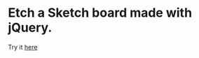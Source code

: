 # Etch a Sketch board made with jQuery.
Try it [here](http://htmlpreview.github.io/?https://github.com/super-aki/etch-board/blob/master/html.html) 

